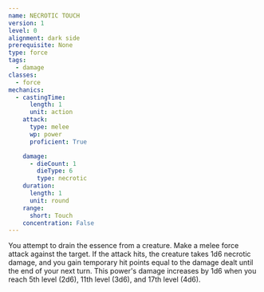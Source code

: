 ```yaml
---
name: NECROTIC TOUCH
version: 1
level: 0
alignment: dark side
prerequisite: None
type: force
tags:
  - damage
classes:
  - force
mechanics:
  - castingTime:
      length: 1
      unit: action
    attack:
      type: melee
      wp: power
      proficient: True

    damage:
      - dieCount: 1
        dieType: 6
        type: necrotic
    duration:
      length: 1
      unit: round
    range:
      short: Touch
    concentration: False
---
```

You attempt to drain the essence from a creature.
Make a melee force attack against the target. If the
attack hits, the creature takes 1d6 necrotic damage,
and you gain temporary hit points equal to the damage
dealt until the end of your next turn.
This power's damage increases by 1d6 when you
reach 5th level (2d6), 11th level (3d6), and 17th level
(4d6).

    